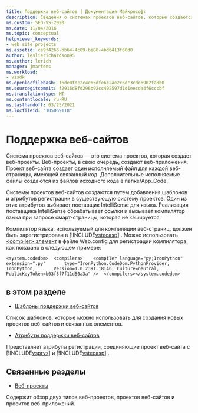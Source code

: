 ```yaml
---
title: Поддержка веб-сайтов | Документация Майкрософт
description: Сведения о системах проектов веб-сайтов, которые создаются путем добавления шаблонов и атрибутов регистрации в существующую систему проектов.
ms.custom: SEO-VS-2020
ms.date: 11/04/2016
ms.topic: conceptual
helpviewer_keywords:
- web site projects
ms.assetid: ce9f4266-bb64-4c09-be88-4bd6413f60d0
author: leslierichardson95
ms.author: lerich
manager: jmartens
ms.workload:
- vssdk
ms.openlocfilehash: 16de0fdc2c4e65dfe6c2ae2c6dc3cdc6902fa8b0
ms.sourcegitcommit: f2916d8fd296b92cc402597d1d1eecda4f6cccbf
ms.translationtype: MT
ms.contentlocale: ru-RU
ms.lasthandoff: 03/25/2021
ms.locfileid: "105069118"
---
```

# <a name="web-site-support"></a>Поддержка веб-сайтов
Система проектов веб-сайтов — это система проектов, которая создает веб-проекты. Веб-проекты, в свою очередь, создают веб-приложения. Проект веб-сайта создает один исполняемый файл для каждой веб-страницы, имеющей связанный код. Дополнительные исполняемые файлы создаются из файлов исходного кода в папке/App_Code.

 Системы проектов веб-сайтов создаются путем добавления шаблонов и атрибутов регистрации в существующую систему проектов. Один из этих атрибутов выбирает поставщик IntelliSense для языка. Реализация поставщика IntelliSense обрабатывает ссылки и вызывает компилятор языка при запросе смарт-страницы, которая не кэшируется.

 Компилятор языка, используемый для компиляции веб-страниц, должен быть зарегистрирован в [!INCLUDE[vstecasp](../../code-quality/includes/vstecasp_md.md)] . Можно использовать [ \<compiler> элемент](/dotnet/framework/configure-apps/file-schema/compiler/compiler-element) в файле Web.config для регистрации компилятора, как показано в следующем примере:

```
<system.codedom>  <compilers>    <compiler language="py;IronPython" extension=".py"       type="IronPython.CodeDom.PythonProvider, IronPython,       Version=1.0.2391.18146, Culture=neutral,       PublicKeyToken=b03f5f7f11d50a3a" />  </compilers></system.codedom>
```

## <a name="in-this-section"></a>в этом разделе
- [Шаблоны поддержки веб-сайтов](../../extensibility/internals/web-site-support-templates.md)

 Список шаблонов, которые можно использовать для создания новых проектов веб-сайтов и связанных элементов.

- [Атрибуты поддержки веб-сайтов](../../extensibility/internals/web-site-support-attributes.md)

 Представляет атрибуты регистрации, соединяющие проект веб-сайта с [!INCLUDE[vsprvs](../../code-quality/includes/vsprvs_md.md)] и [!INCLUDE[vstecasp](../../code-quality/includes/vstecasp_md.md)] .

## <a name="related-sections"></a>Связанные разделы
- [Веб-проекты](../../extensibility/internals/web-projects.md)

 Содержит обзор двух типов веб-проектов, проектов веб-сайтов и проектов веб-приложений.

